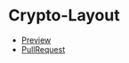 # Crypto-Layout
- [Preview](https://github.com/bohodar/Crypto-Layout)
- [PullRequest](https://github.com/bohodar/Crypto-Layout/pull/1/files)